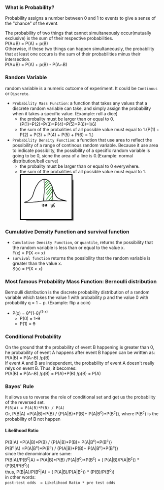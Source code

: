 ### What is Probability?      
Probability assigns a number between 0 and 1 to events to give a sense of the "chance" of the event. 

The probability of two things that cannot simultaneously occur(mutually exclusive) is the sum of their respective probabilities.     
P(A∪B) = P(A) + p(B)    
Otherwise, if these two things can happen simultaneously, the probability that at least one occurs is the sum of their probabilities minus their intersection.    
P(A∪B) = P(A) + p(B) - P(A∩B)    


### Random Variable
random variable is a numeric outcome of experiment. It could be ```Continous``` or ```Discrete```.  
* ```Probability Mass Function```: a function that takes any values that a discrete random variable can take, and simply assign the probability when it takes a specific value. (Example: roll a dice)
     * the probality must be larger than or equal to 0.(P(1)=P(2)=P(3)=P(4)=P(5)=P(6)=1/6)
     * the sum of the probalities of all possible value must equal to 1.(P(1) + P(2) +  P(3) +  P(4) +  P(5) + P(6) = 1.)       
* ```Probability Density Function```: a function that use area to reflect the possibility of a range of continous random variable. Because it use area to indicate possibilty, the possibility of a specific random variable is going to be 0, sicne the area of a line is 0.(Example: normal distribution/bell curve)
     * the probality must be larger than or equal to 0 everywhere.
     * the sum of the probalities of all possible value must equal to 1.                                         
![alt](https://github.com/versehe/AB_Testing_Notebook/blob/master/Statistical%20Inference/01.%20Probability/bell%20curve.PNG)         
### Cumulative Density Function and survival function
* ```Cumulative Density Function```, or ```quantile```,  returns the possibility that the random variable is less than or equal to the value x.        
F(x) = P(X <= x)    
* ```survival function``` returns the possibility that the random variable is greater than the value x.                    
S(x) = P(X > x)    


### Most famous Probability Mass Function: Bernoulli distribution
Bernoulli distribution is the discrete probability distribution of a random variable which takes the value 1 with probability p and the value 0 with probability q = 1 − p. (Example: flip a coin)               
* P(x) = θ<sup>x</sup>(1-θ)<sup>(1-x)</sup>                 
     * P(0) = 1-θ         
     * P(1) = θ              

### Conditional Probability
On the ground that the probability of event B happening is greater than 0, he probability of event A happens after event B happen can be written as:                 
P(A|B) = P(A∩B) /p(B)                      
If event A and B are independent, the probability of event A doesn't really relys on event B. Thus, it becomes:         
P(A|B) = P(A∩B) /p(B)  =  P(A)*P(B) /p(B) = P(A)       

### Bayes' Rule
It allows us to reverse the role of conditional set and get us the probability of the reversed set.              
```P(B|A) = P(A|B)*P(B) / P(A)```              
Or, P(B|A) =P(A|B)*P(B) / {P(A|B)*P(B)+ P(A|B<sup>c</sup>)*P(B<sup>c</sup>)}, where P(B<sup>c</sup>) is the probability of B not happen
#### Likelihood Ratio
P(B|A) =P(A|B)*P(B) / {P(A|B)*P(B)+ P(A|B<sup>c</sup>)*P(B<sup>c</sup>)}                  
P(B<sup>c</sup>|A) =P(A|B<sup>c</sup>)*P(B<sup>c</sup>) / {P(A|B)*P(B)+ P(A|B<sup>c</sup>)*P(B<sup>c</sup>)}      
since the denominator are same:                   
P(B|A)/P(B<sup>c</sup>|A) = P(A|B)*P(B) /P(A|B<sup>c</sup>)*P(B<sup>c</sup>)  = ( P(A|B)/P(A|B<sup>c</sup>)) * (P(B)/P(B<sup>c</sup>))              
thus, P(B|A)/P(B<sup>c</sup>|A) = ( P(A|B)/P(A|B<sup>c</sup>)) * (P(B)/P(B<sup>c</sup>))     
in other words:                   
```post-test odds  = Likelihood Ratio * pre test odds```
